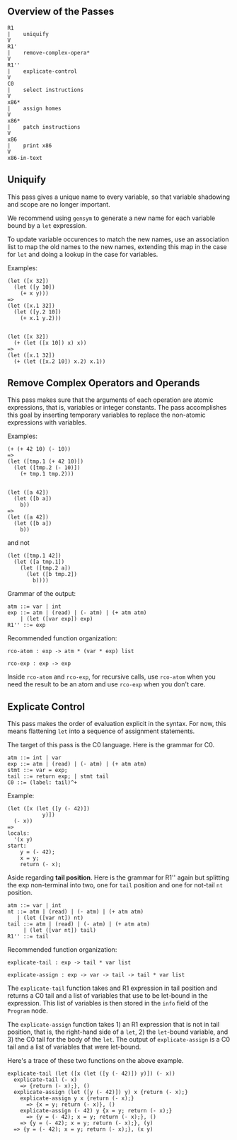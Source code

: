 Overview of the Passes
----------------------

    R1
    |    uniquify
    V
    R1'
    |    remove-complex-opera*
    V
    R1''
    |    explicate-control
    V
    C0
    |    select instructions
    V
    x86*
    |    assign homes
    V
    x86*
    |    patch instructions
    V
    x86
    |    print x86
    V
    x86-in-text

Uniquify
--------

This pass gives a unique name to every variable, so that variable
shadowing and scope are no longer important.

We recommend using `gensym` to generate a new name for each variable
bound by a `let` expression.

To update variable occurences to match the new names, use an
association list to map the old names to the new names, extending this
map in the case for `let` and doing a lookup in the case for
variables.

Examples:

    (let ([x 32])
      (let ([y 10])
        (+ x y)))
    =>
    (let ([x.1 32])
      (let ([y.2 10])
        (+ x.1 y.2)))


    (let ([x 32])
      (+ (let ([x 10]) x) x))
    =>
    (let ([x.1 32])
      (+ (let ([x.2 10]) x.2) x.1))


Remove Complex Operators and Operands
-------------------------------------

This pass makes sure that the arguments of each operation are atomic
expressions, that is, variables or integer constants. The pass
accomplishes this goal by inserting temporary variables to replace the
non-atomic expressions with variables.

Examples:

    (+ (+ 42 10) (- 10))
    =>
    (let ([tmp.1 (+ 42 10)])
      (let ([tmp.2 (- 10)])
        (+ tmp.1 tmp.2)))


    (let ([a 42])
      (let ([b a])
        b))
    =>
    (let ([a 42])
      (let ([b a])
        b))

and not

    (let ([tmp.1 42])
      (let ([a tmp.1])
        (let ([tmp.2 a])
          (let ([b tmp.2])
            b))))


Grammar of the output:

    atm ::= var | int
    exp ::= atm | (read) | (- atm) | (+ atm atm) 
        | (let ([var exp]) exp)
    R1'' ::= exp

Recommended function organization:

    rco-atom : exp -> atm * (var * exp) list

    rco-exp : exp -> exp

Inside `rco-atom` and `rco-exp`, for recursive calls,
use `rco-atom` when you need the result to be an atom
and use `rco-exp` when you don't care.


Explicate Control
-----------------

This pass makes the order of evaluation explicit in the syntax.
For now, this means flattening `let` into a sequence of
assignment statements.

The target of this pass is the C0 language.
Here is the grammar for C0.

    atm ::= int | var
    exp ::= atm | (read) | (- atm) | (+ atm atm)
    stmt ::= var = exp; 
    tail ::= return exp; | stmt tail 
    C0 ::= (label: tail)^+
    
Example:

    (let ([x (let ([y (- 42)])
               y)])
      (- x))
    =>
    locals:
      '(x y)
    start:
        y = (- 42);
        x = y;
        return (- x);

Aside regarding **tail position**. Here is the grammar for R1'' again
but splitting the exp non-terminal into two, one for `tail` position
and one for not-tail `nt` position.

    atm ::= var | int
    nt ::= atm | (read) | (- atm) | (+ atm atm) 
       | (let ([var nt]) nt)
    tail ::= atm | (read) | (- atm) | (+ atm atm) 
         | (let ([var nt]) tail)
    R1'' ::= tail

Recommended function organization:

    explicate-tail : exp -> tail * var list
    
    explicate-assign : exp -> var -> tail -> tail * var list

The `explicate-tail` function takes and R1 expression in tail position
and returns a C0 tail and a list of variables that use to be let-bound
in the expression. This list of variables is then stored in the `info`
field of the `Program` node.

The `explicate-assign` function takes 1) an R1 expression that is not
in tail position, that is, the right-hand side of a `let`, 2) the
`let`-bound variable, and 3) the C0 tail for the body of the `let`.
The output of `explicate-assign` is a C0 tail and a list of variables
that were let-bound. 

Here's a trace of these two functions on the above example.

    explicate-tail (let ([x (let ([y (- 42)]) y)]) (- x))
      explicate-tail (- x)
        => {return (- x);}, ()
      explicate-assign (let ([y (- 42)]) y) x {return (- x);}
        explicate-assign y x {return (- x);}
          => {x = y; return (- x)}, ()
        explicate-assign (- 42) y {x = y; return (- x);}
          => {y = (- 42); x = y; return (- x);}, ()
        => {y = (- 42); x = y; return (- x);}, (y)
      => {y = (- 42); x = y; return (- x);}, (x y)


